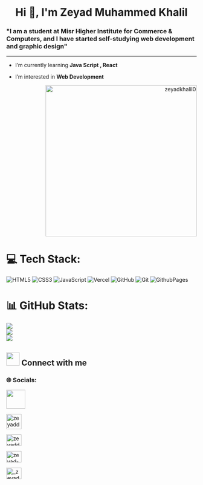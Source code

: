 <h1 align="center">Hi 👋, I'm Zeyad Muhammed Khalil</h1>
<h3 align="left">"I am a student at Misr Higher Institute for Commerce & Computers, and I have started self-studying web development and graphic design"</h3>

<hr>


- I’m currently learning **Java Script , React**

- I’m interested in **Web Development**
   
<p align="right"> <img src="https://th.bing.com/th?id=OIP.4fNBO_UDYEVxM0E5T2FyJQHaFj&w=288&h=216&c=8&rs=1&qlt=90&o=6&pid=3.1&rm=2" alt="zeyadkhalil0" width="400" /> </p> 
  






# 💻 Tech Stack:
![HTML5](https://img.shields.io/badge/html5-%23E34F26.svg?style=for-the-badge&logo=html5&logoColor=white) ![CSS3](https://img.shields.io/badge/css3-%231572B6.svg?style=for-the-badge&logo=css3&logoColor=white) ![JavaScript](https://img.shields.io/badge/javascript-%23323330.svg?style=for-the-badge&logo=javascript&logoColor=%23F7DF1E)  ![Vercel](https://img.shields.io/badge/vercel-%23000000.svg?style=for-the-badge&logo=vercel&logoColor=white)    ![GitHub](https://img.shields.io/badge/github-%23121011.svg?style=for-the-badge&logo=github&logoColor=white)  ![Git](https://img.shields.io/badge/git-%23F05033.svg?style=for-the-badge&logo=git&logoColor=white) ![GithubPages](https://img.shields.io/badge/github%20pages-121013?style=for-the-badge&logo=github&logoColor=white) 



# 📊 GitHub Stats:
![](https://github-readme-stats.vercel.app/api?username=zeyadkhalil0&theme=tokyonight&hide_border=false&include_all_commits=true&count_private=true)<br/>
![](https://github-readme-streak-stats.herokuapp.com/?user=zeyadkhalil0&theme=tokyonight&hide_border=false)<br/>
![](https://github-readme-stats.vercel.app/api/top-langs/?username=zeyadkhalil0&theme=tokyonight&hide_border=false&include_all_commits=true&count_private=true&layout=compact)










 
 

## <img src="https://media.giphy.com/media/iY8CRBdQXODJSCERIr/giphy.gif" width="35"> Connect with me


### 🌐 Socials:


   <a href="https://zaap.bio/zeyad" target="_blank" rel="noreferrer"><img src="https://s3-eu-west-1.amazonaws.com/tpd/logos/60e537346fa87d00016b77cc/0x0.png"   height="50" /></a>
   
   <a href="mailto:zeyvdkhalil@gmail.com" target="blank"><img align="center" src="https://cdn-icons-png.freepik.com/256/5968/5968534.png?uid=R94376095&ga=GA1.1.1420647810.1703456730&semt=ais_hybrid" alt="zeyaddkhalil" height="40" width="40" /></a>
   
   <a href="https://twitter.com/zeyaddkhalil" target="blank"><img align="center" src="https://raw.githubusercontent.com/rahuldkjain/github-profile-readme-generator/master/src/images/icons/Social/twitter.svg" alt="zeyaddkhalil" height="30" width="40" /></a>
   
<a href="https://linkedin.com/in/zeyad-khalil-2b2416325" target="blank"><img align="center" src="https://raw.githubusercontent.com/rahuldkjain/github-profile-readme-generator/master/src/images/icons/Social/linked-in-alt.svg" alt="zeyad-khalil-2b2416325" height="30" width="40" /></a>


<a href="https://instagram.com/_zeyad.1" target="blank"><img align="center" src="https://raw.githubusercontent.com/rahuldkjain/github-profile-readme-generator/master/src/images/icons/Social/instagram.svg" alt="_zeyad.1" height="30" width="40" /></a>












